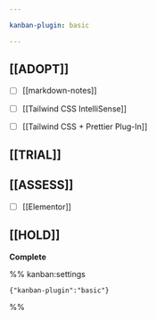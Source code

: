 ```yaml
---

kanban-plugin: basic

---
```


## [[ADOPT]]

- [ ] [[markdown-notes]]
- [ ] [[Tailwind CSS IntelliSense]]
- [ ] [[Tailwind CSS + Prettier Plug-In]]


## [[TRIAL]]



## [[ASSESS]]

- [ ] [[Elementor]]


## [[HOLD]]

**Complete**




%% kanban:settings
```
{"kanban-plugin":"basic"}
```
%%